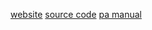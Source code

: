 [website](https://dsa.cs.tsinghua.edu.cn/~deng/ds/dsacpp/)
[source code](https://dsa.cs.tsinghua.edu.cn/~deng/ds/src_link/index.htm)
[pa manual](https://dsa.cs.tsinghua.edu.cn/oj/static/pa-book.html)

